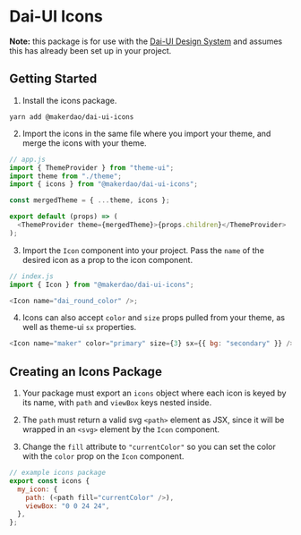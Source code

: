 # Dai-UI Icons

**Note:** this package is for use with the [Dai-UI Design System][] and assumes this has already been set up in your project.

## Getting Started

1.  Install the icons package.

`yarn add @makerdao/dai-ui-icons`

2. Import the icons in the same file where you import your theme, and merge the icons with your theme.

```js
// app.js
import { ThemeProvider } from "theme-ui";
import theme from "./theme";
import { icons } from "@makerdao/dai-ui-icons";

const mergedTheme = { ...theme, icons };

export default (props) => (
  <ThemeProvider theme={mergedTheme}>{props.children}</ThemeProvider>
);
```

3. Import the `Icon` component into your project. Pass the `name` of the desired icon as a prop to the icon component.

```js
// index.js
import { Icon } from "@makerdao/dai-ui-icons";

<Icon name="dai_round_color" />;
```

4. Icons can also accept `color` and `size` props pulled from your theme, as well as theme-ui `sx` properties.

```js
<Icon name="maker" color="primary" size={3} sx={{ bg: "secondary" }} />
```

[theme-ui]: https://github.com/system-ui/theme-ui
[dai-ui design system]: https://github.com/makerdao/dai-ui

## Creating an Icons Package

1. Your package must export an `icons` object where each icon is keyed by its name, with `path` and `viewBox` keys nested inside.

2. The `path` must return a valid svg `<path>` element as JSX, since it will be wrapped in an `<svg>` element by the `Icon` component.

3. Change the `fill` attribute to `"currentColor"` so you can set the color with the `color` prop on the `Icon` component.

```js
// example icons package
export const icons {
  my_icon: {
    path: (<path fill="currentColor" />),
    viewBox: "0 0 24 24",
  },
};
```
